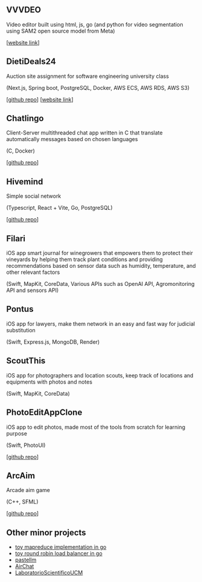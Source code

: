 ## VVVDEO

Video editor built using html, js, go (and python for video segmentation using SAM2 open source model from Meta)

[[website link](https://vvvdeo.com)]

## DietiDeals24

Auction site assignment for software engineering university class 

(Next.js, Spring boot, PostgreSQL, Docker, AWS ECS, AWS RDS, AWS S3)

[[github repo](https://github.com/Graffioh/dietideals24ucm)] [[website link](https://dietideals24.vercel.app)]

## Chatlingo

Client-Server multithreaded chat app written in C that translate automatically messages based on chosen languages 

(C, Docker)

[[github repo](https://github.com/Graffioh/chatlingo)]

## Hivemind 

Simple social network 

(Typescript, React + Vite, Go, PostgreSQL)

[[github repo](https://github.com/Graffioh/hivemind)]

## Filari

iOS app smart journal for winegrowers that empowers them to protect their vineyards by helping them track plant conditions and providing recommendations based on sensor data such as humidity, temperature, and other relevant factors 

(Swift, MapKit, CoreData, Various APIs such as OpenAI API, Agromonitoring API and sensors API)

## Pontus

iOS app for lawyers, make them network in an easy and fast way for judicial substitution

(Swift, Express.js, MongoDB, Render)

## ScoutThis

iOS app for photographers and location scouts, keep track of locations and equipments with photos and notes 

(Swift, MapKit, CoreData)

## PhotoEditAppClone

iOS app to edit photos, made most of the tools from scratch for learning purpose 

(Swift, PhotoUI)

[[github repo](https://github.com/Graffioh/PhotoEditAppClone)]

## ArcAim

Arcade aim game 

(C++, SFML)

[[github repo](https://github.com/Graffioh/ArcAim)]

## Other minor projects

- [toy mapreduce implementation in go](https://github.com/Graffioh/wc-mapreduce-go)
- [toy round robin load balancer in go](https://github.com/Graffioh/rr-lb-go)
- [pastellm](https://github.com/Graffioh/pastellm)
- [AirChat](https://github.com/Graffioh/AirChat)
- [LaboratorioScientificoUCM](https://github.com/Graffioh/LaboratorioScientificoUCM)
